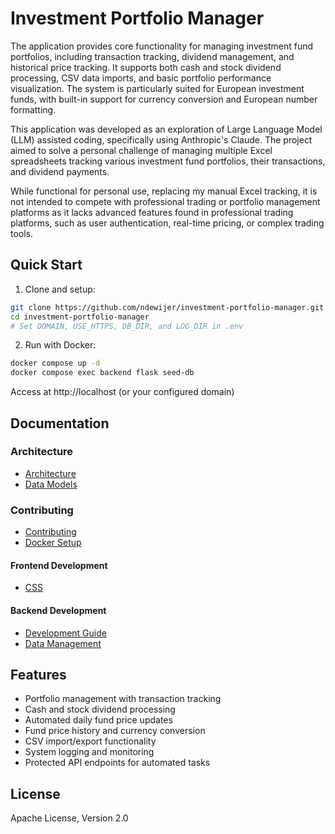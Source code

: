 # Investment Portfolio Manager

The application provides core functionality for managing investment fund portfolios, including transaction tracking, dividend management, and historical price tracking. It supports both cash and stock dividend processing, CSV data imports, and basic portfolio performance visualization. The system is particularly suited for European investment funds, with built-in support for currency conversion and European number formatting.

This application was developed as an exploration of Large Language Model (LLM) assisted coding, specifically using Anthropic's Claude. The project aimed to solve a personal challenge of managing multiple Excel spreadsheets tracking various investment fund portfolios, their transactions, and dividend payments.

While functional for personal use, replacing my manual Excel tracking, it is not intended to compete with professional trading or portfolio management platforms as it lacks advanced features found in professional trading platforms, such as user authentication, real-time pricing, or complex trading tools.

## Quick Start

1. Clone and setup:
```bash
git clone https://github.com/ndewijer/investment-portfolio-manager.git
cd investment-portfolio-manager
# Set DOMAIN, USE_HTTPS, DB_DIR, and LOG_DIR in .env
```

2. Run with Docker:
```bash
docker compose up -d
docker compose exec backend flask seed-db
```

Access at http://localhost (or your configured domain)

## Documentation
### Architecture
- [Architecture](docs/ARCHITECTURE.md)
- [Data Models](docs/MODELS.md)


### Contributing
- [Contributing](docs/CONTRIBUTING.md)
- [Docker Setup](docs/DOCKER.md)

#### Frontend Development
- [CSS](docs/CSS.md)

#### Backend Development
- [Development Guide](docs/DEVELOPMENT.md)
- [Data Management](docs/DATA.md)






## Features
- Portfolio management with transaction tracking
- Cash and stock dividend processing
- Automated daily fund price updates
- Fund price history and currency conversion
- CSV import/export functionality
- System logging and monitoring
- Protected API endpoints for automated tasks

## License
Apache License, Version 2.0
